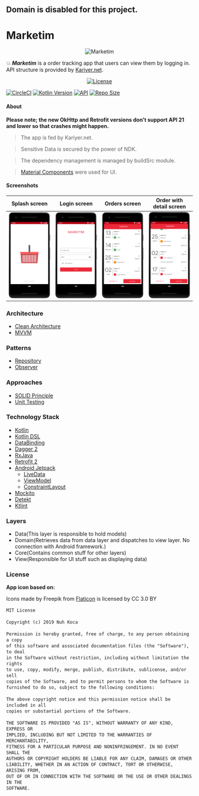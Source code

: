 ## Domain is disabled for this project.
# Marketim

<p align="center"><img src="https://github.com/nuhkoca/market_tech_challenge/blob/master/app/src/main/ic_launcher-web.png" alt="Marketim" height="200px"></p>

:boom: ***Marketim*** is a order tracking app that users can view them by logging in. API structure is provided by [Kariyer.net](https://www.kariyer.net).

<p align="center">
  <a href="https://www.kariyer.net"><img alt="License" src="https://www.cemreshipyard.com/assets/img/career/kariyernet.png" width="350"/></a>
</p>

[![CircleCI](https://circleci.com/gh/nuhkoca/market_tech_challenge.svg?style=svg&circle-token=05700df6be888cf5df6833e16beb607127c1b7d5)](https://circleci.com/gh/nuhkoca/market_tech_challenge)
[![Kotlin Version](https://img.shields.io/badge/kotlin-1.3.41-blue.svg)](https://kotlinlang.org)
[![API](https://img.shields.io/badge/API-21%2B-brightgreen.svg?style=flat)](https://android-arsenal.com/api?level=21)
[![Repo Size](https://img.shields.io/github/repo-size/nuhkoca/market_tech_challenge)](https://github.com/nuhkoca/market_tech_challenge)

#### About

**Please note; the new OkHttp and Retrofit versions don't support API 21 and lower so that crashes might happen.**

>The app is fed by Kariyer.net.

>Sensitive Data is secured by the power of NDK.

>The dependency management is managed by buildSrc module.

>[Material Components](https://github.com/material-components/material-components-android) were used for UI.

#### Screenshots


| Splash screen | Login screen | Orders screen | Order with detail screen
|:----------------:|:---------------:|:---------------:|:----------------:
| <img src="art/1.png" width="350"/>  | <img src="art/2.png" width="350"/>  | <img src="art/3.png" width="350"/> | <img src="art/4.png" width="350"/>


### Architecture
* [Clean Architecture](https://www.amazon.com/Clean-Architecture-Craftsmans-Software-Structure/dp/0134494164)
* [MVVM](https://www.raywenderlich.com/8984-mvvm-on-android)

### Patterns
* [Repository](https://developer.android.com/jetpack/docs/guide)
* [Observer](https://code.tutsplus.com/tutorials/android-design-patterns-the-observer-pattern--cms-28963)

### Approaches
* [SOLID Principle](https://itnext.io/solid-principles-explanation-and-examples-715b975dcad4?gi=79443348411d)
* [Unit Testing](http://softwaretestingfundamentals.com/unit-testing/)

### Technology Stack
* [Kotlin](https://kotlinlang.org/)
* [Kotlin DSL](https://docs.gradle.org/current/userguide/kotlin_dsl.html)
* [DataBinding](https://developer.android.com/topic/libraries/data-binding)
* [Dagger 2](https://github.com/google/dagger)
* [RxJava](https://github.com/ReactiveX/RxJava)
* [Retrofit 2](https://square.github.io/retrofit/)
* [Android Jetpack](https://developer.android.com/jetpack)
  * [LiveData](https://developer.android.com/topic/libraries/architecture/livedata)
  * [ViewModel](https://developer.android.com/topic/libraries/architecture/viewmodel)
  * [ConstraintLayout](https://developer.android.com/training/constraint-layout)
* [Mockito](https://site.mockito.org/)
* [Detekt](https://github.com/arturbosch/detekt)
* [Ktlint](https://github.com/JLLeitschuh/ktlint-gradle)

### Layers
* Data(This layer is responsible to hold models)
* Domain(Retrieves data from data layer and dispatches to view layer. No connection with Android framework.)
* Core(Contains common stuff for other layers)
* View(Responsible for UI stuff such as displaying data)

### License

**App icon based on:**

Icons made by Freepik from [Flaticon](https://www.flaticon.com/) is licensed by CC 3.0 BY

```
MIT License

Copyright (c) 2019 Nuh Koca

Permission is hereby granted, free of charge, to any person obtaining a copy
of this software and associated documentation files (the "Software"), to deal
in the Software without restriction, including without limitation the rights
to use, copy, modify, merge, publish, distribute, sublicense, and/or sell
copies of the Software, and to permit persons to whom the Software is
furnished to do so, subject to the following conditions:

The above copyright notice and this permission notice shall be included in all
copies or substantial portions of the Software.

THE SOFTWARE IS PROVIDED "AS IS", WITHOUT WARRANTY OF ANY KIND, EXPRESS OR
IMPLIED, INCLUDING BUT NOT LIMITED TO THE WARRANTIES OF MERCHANTABILITY,
FITNESS FOR A PARTICULAR PURPOSE AND NONINFRINGEMENT. IN NO EVENT SHALL THE
AUTHORS OR COPYRIGHT HOLDERS BE LIABLE FOR ANY CLAIM, DAMAGES OR OTHER
LIABILITY, WHETHER IN AN ACTION OF CONTRACT, TORT OR OTHERWISE, ARISING FROM,
OUT OF OR IN CONNECTION WITH THE SOFTWARE OR THE USE OR OTHER DEALINGS IN THE
SOFTWARE.
```
